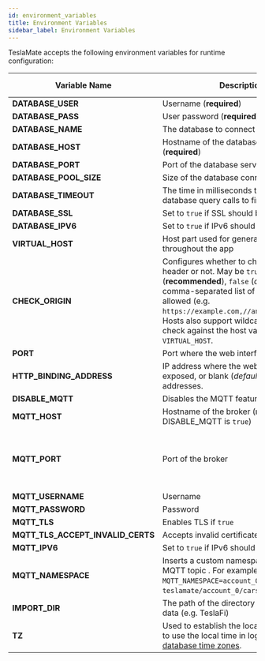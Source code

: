 ```yaml
---
id: environment_variables
title: Environment Variables
sidebar_label: Environment Variables
---
```


TeslaMate accepts the following environment variables for runtime configuration:

| Variable Name                     | Description                                                                                                                                                                                                                                                                                                      | Default Value                  |
| --------------------------------- | ---------------------------------------------------------------------------------------------------------------------------------------------------------------------------------------------------------------------------------------------------------------------------------------------------------------- | ------------------------------ |
| **DATABASE_USER**                 | Username (**required**)                                                                                                                                                                                                                                                                                          |                                |
| **DATABASE_PASS**                 | User password (**required**)                                                                                                                                                                                                                                                                                     |                                |
| **DATABASE_NAME**                 | The database to connect to (**required**)                                                                                                                                                                                                                                                                        |                                |
| **DATABASE_HOST**                 | Hostname of the database server (**required**)                                                                                                                                                                                                                                                                   |                                |
| **DATABASE_PORT**                 | Port of the database server                                                                                                                                                                                                                                                                                      | 5432                           |
| **DATABASE_POOL_SIZE**            | Size of the database connection pool                                                                                                                                                                                                                                                                             | 10                             |
| **DATABASE_TIMEOUT**              | The time in milliseconds to wait for database query calls to finish                                                                                                                                                                                                                                              | 60000                          |
| **DATABASE_SSL**                  | Set to `true` if SSL should be used                                                                                                                                                                                                                                                                              | false                          |
| **DATABASE_IPV6**                 | Set to `true` if IPv6 should be used                                                                                                                                                                                                                                                                             | false                          |
| **VIRTUAL_HOST**                  | Host part used for generating URLs throughout the app                                                                                                                                                                                                                                                            | localhost                      |
| **CHECK_ORIGIN**                  | Configures whether to check the origin header or not. May be `true` (**recommended**), `false` (_default_) or a comma-separated list of hosts that are allowed (e.g. `https://example.com,//another.com:8080`). Hosts also support wildcards. If `true`, it will check against the host value in `VIRTUAL_HOST`. | false                          |
| **PORT**                          | Port where the web interface is exposed                                                                                                                                                                                                                                                                          | 4000                           |
| **HTTP_BINDING_ADDRESS**          | IP address where the web interface is exposed, or blank (_default_) meaning all addresses.                                                                                                                                                                                                                       |                                |
| **DISABLE_MQTT**                  | Disables the MQTT feature if `true`                                                                                                                                                                                                                                                                              | false                          |
| **MQTT_HOST**                     | Hostname of the broker (**required** unless DISABLE_MQTT is `true`)                                                                                                                                                                                                                                              |                                |
| **MQTT_PORT**                     | Port of the broker                                                                                                                                                                                                                                                                                               | 1883 (8883 for MQTT over TLS) |
| **MQTT_USERNAME**                 | Username                                                                                                                                                                                                                                                                                                         |                                |
| **MQTT_PASSWORD**                 | Password                                                                                                                                                                                                                                                                                                         |                                |
| **MQTT_TLS**                      | Enables TLS if `true`                                                                                                                                                                                                                                                                                            | false                          |
| **MQTT_TLS_ACCEPT_INVALID_CERTS** | Accepts invalid certificates if `true`                                                                                                                                                                                                                                                                           | false                          |
| **MQTT_IPV6**                     | Set to `true` if IPv6 should be used                                                                                                                                                                                                                                                                             | false                          |
| **MQTT_NAMESPACE**                | Inserts a custom namespace into the MQTT topic . For example, with `MQTT_NAMESPACE=account_0`: `teslamate/account_0/cars/$car_id/state`.                                                                                                                                                                         |                                |
| **IMPORT_DIR**                    | The path of the directory for the import of data (e.g. TeslaFi)                                                                                                                                                                                                                                                  | ./import                       |
| **TZ**                            | Used to establish the local time zone, e.g. to use the local time in logs. See [List of tz database time zones](https://en.wikipedia.org/wiki/List_of_tz_database_time_zones).                                                                                                                                   |                                |
